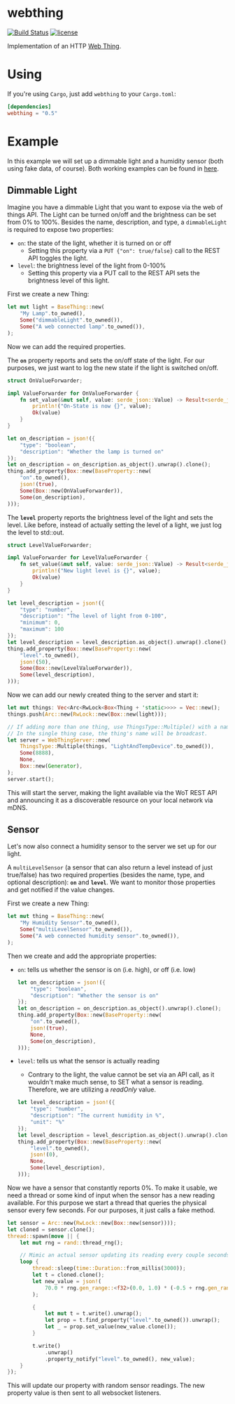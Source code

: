 # webthing

[![Build Status](https://travis-ci.org/mozilla-iot/webthing-rust.svg?branch=master)](https://travis-ci.org/mozilla-iot/webthing-rust)
[![license](https://img.shields.io/badge/license-MPL--2.0-blue.svg)](LICENSE)

Implementation of an HTTP [Web Thing](https://iot.mozilla.org/wot/).

# Using

If you're using `Cargo`, just add `webthing` to your `Cargo.toml`:

```toml
[dependencies]
webthing = "0.5"
```

# Example

In this example we will set up a dimmable light and a humidity sensor (both using fake data, of course). Both working examples can be found in [here](https://github.com/mozilla-iot/webthing-rust/tree/master/example).

## Dimmable Light

Imagine you have a dimmable Light that you want to expose via the web of things API. The Light can be turned on/off and the brightness can be set from 0% to 100%. Besides the name, description, and type, a `dimmableLight` is required to expose two properties:
* `on`: the state of the light, whether it is turned on or off
    * Setting this property via a `PUT {"on": true/false}` call to the REST API toggles the light.
* `level`: the brightness level of the light from 0-100%
    * Setting this property via a PUT call to the REST API sets the brightness level of this light.

First we create a new Thing:

```rust
let mut light = BaseThing::new(
    "My Lamp".to_owned(),
    Some("dimmableLight".to_owned()),
    Some("A web connected lamp".to_owned()),
);
```

Now we can add the required properties.

The **`on`** property reports and sets the on/off state of the light. For our purposes, we just want to log the new state if the light is switched on/off.

```rust
struct OnValueForwarder;

impl ValueForwarder for OnValueForwarder {
    fn set_value(&mut self, value: serde_json::Value) -> Result<serde_json::Value, &'static str> {
        println!("On-State is now {}", value);
        Ok(value)
    }
}

let on_description = json!({
    "type": "boolean",
    "description": "Whether the lamp is turned on"
});
let on_description = on_description.as_object().unwrap().clone();
thing.add_property(Box::new(BaseProperty::new(
    "on".to_owned(),
    json!(true),
    Some(Box::new(OnValueForwarder)),
    Some(on_description),
)));
```

The **`level`** property reports the brightness level of the light and sets the level. Like before, instead of actually setting the level of a light, we just log the level to std::out.

```rust
struct LevelValueForwarder;

impl ValueForwarder for LevelValueForwarder {
    fn set_value(&mut self, value: serde_json::Value) -> Result<serde_json::Value, &'static str> {
        println!("New light level is {}", value);
        Ok(value)
    }
}

let level_description = json!({
    "type": "number",
    "description": "The level of light from 0-100",
    "minimum": 0,
    "maximum": 100
});
let level_description = level_description.as_object().unwrap().clone();
thing.add_property(Box::new(BaseProperty::new(
    "level".to_owned(),
    json!(50),
    Some(Box::new(LevelValueForwarder)),
    Some(level_description),
)));
```

Now we can add our newly created thing to the server and start it:

```rust
let mut things: Vec<Arc<RwLock<Box<Thing + 'static>>>> = Vec::new();
things.push(Arc::new(RwLock::new(Box::new(light)));

// If adding more than one thing, use ThingsType::Multiple() with a name.
// In the single thing case, the thing's name will be broadcast.
let server = WebThingServer::new(
    ThingsType::Multiple(things, "LightAndTempDevice".to_owned()),
    Some(8888),
    None,
    Box::new(Generator),
);
server.start();
```

This will start the server, making the light available via the WoT REST API and announcing it as a discoverable resource on your local network via mDNS.

## Sensor

Let's now also connect a humidity sensor to the server we set up for our light.

A `multiLevelSensor` (a sensor that can also return a level instead of just true/false) has two required properties (besides the name, type, and  optional description): **`on`** and **`level`**. We want to monitor those properties and get notified if the value changes.

First we create a new Thing:

```rust
let mut thing = BaseThing::new(
    "My Humidity Sensor".to_owned(),
    Some("multiLevelSensor".to_owned()),
    Some("A web connected humidity sensor".to_owned()),
);
```

Then we create and add the appropriate properties:
* `on`: tells us whether the sensor is on (i.e. high), or off (i.e. low)

    ```rust
    let on_description = json!({
        "type": "boolean",
        "description": "Whether the sensor is on"
    });
    let on_description = on_description.as_object().unwrap().clone();
    thing.add_property(Box::new(BaseProperty::new(
        "on".to_owned(),
        json!(true),
        None,
        Some(on_description),
    )));
    ```

* `level`: tells us what the sensor is actually reading
    * Contrary to the light, the value cannot be set via an API call, as it wouldn't make much sense, to SET what a sensor is reading. Therefore, we are utilizing a *readOnly* value.

    ```rust
    let level_description = json!({
        "type": "number",
        "description": "The current humidity in %",
        "unit": "%"
    });
    let level_description = level_description.as_object().unwrap().clone();
    thing.add_property(Box::new(BaseProperty::new(
        "level".to_owned(),
        json!(0),
        None,
        Some(level_description),
    )));
    ```

Now we have a sensor that constantly reports 0%. To make it usable, we need a thread or some kind of input when the sensor has a new reading available. For this purpose we start a thread that queries the physical sensor every few seconds. For our purposes, it just calls a fake method.

```rust
let sensor = Arc::new(RwLock::new(Box::new(sensor))));
let cloned = sensor.clone();
thread::spawn(move || {
    let mut rng = rand::thread_rng();

    // Mimic an actual sensor updating its reading every couple seconds.
    loop {
        thread::sleep(time::Duration::from_millis(3000));
        let t = cloned.clone();
        let new_value = json!(
            70.0 * rng.gen_range::<f32>(0.0, 1.0) * (-0.5 + rng.gen_range::<f32>(0.0, 1.0))
        );

        {
            let mut t = t.write().unwrap();
            let prop = t.find_property("level".to_owned()).unwrap();
            let _ = prop.set_value(new_value.clone());
        }

        t.write()
            .unwrap()
            .property_notify("level".to_owned(), new_value);
    }
});
```

This will update our property with random sensor readings. The new property value is then sent to all websocket listeners.
